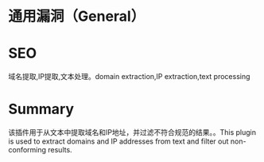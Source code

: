 # 通用漏洞（General）
# SEO
域名提取,IP提取,文本处理。domain extraction,IP extraction,text processing
# Summary
该插件用于从文本中提取域名和IP地址，并过滤不符合规范的结果。。This plugin is used to extract domains and IP addresses from text and filter out non-conforming results.
